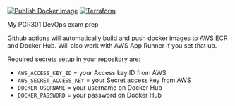 [![Publish Docker image](https://github.com/Kaikka/pgr301-devops-frilek-eksamen-react/actions/workflows/create_image.yaml/badge.svg)](https://github.com/Kaikka/pgr301-devops-frilek-eksamen-react/actions/workflows/create_image.yaml) [![Terraform](https://github.com/Kaikka/pgr301-devops-frilek-eksamen-react/actions/workflows/pipeline_cloudcollege.yaml/badge.svg)](https://github.com/Kaikka/pgr301-devops-frilek-eksamen-react/actions/workflows/pipeline_cloudcollege.yaml)

My PGR301 DevOps exam prep

Github actions will automatically build and push docker images to AWS ECR and Docker Hub. Will also work with AWS App Runner if you set that up.

Required secrets setup in your repository are:

- `AWS_ACCESS_KEY_ID` = your Access key ID from AWS
- `AWS_SECRET_ACCESS_KEY` = your Secret access key from AWS
- `DOCKER_USERNAME` = your username on Docker Hub
- `DOCKER_PASSWORD` = your password on Docker Hub